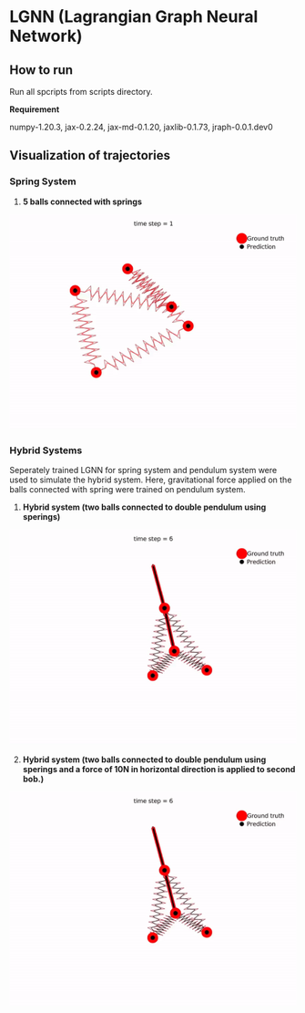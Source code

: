 # __LGNN (Lagrangian Graph Neural Network)__

## __How to run__
Run all spcripts from scripts directory.

__Requirement__

numpy-1.20.3, jax-0.2.24, jax-md-0.1.20, jaxlib-0.1.73, jraph-0.0.1.dev0

## __Visualization of trajectories__

### __Spring System__

1. __5 balls connected with springs__

![spring](/assets/gifs/5_spring.gif)


### __Hybrid Systems__
Seperately trained LGNN for spring system and pendulum system were used to simulate the hybrid system. Here, gravitational force applied on the balls connected with spring were trained on pendulum system.

1. __Hybrid system (two balls connected to double pendulum using sperings)__

![spring](/assets/gifs/hybrid_no_force.gif)


2. __Hybrid system (two balls connected to double pendulum using sperings and a force of 10N in horizontal direction is applied to second bob.)__

![spring](/assets/gifs/hybrid_force_10x.gif)